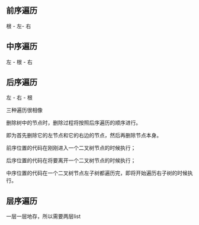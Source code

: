 ## 前序遍历

根 - 左- 右



## 中序遍历

左 - 根 - 右



## 后序遍历

左 - 右 - 根



三种遍历很相像



删除树中的节点时，删除过程将按照后序遍历的顺序进行。 

即为首先删除它的左节点和它的右边的节点，然后再删除节点本身。







前序位置的代码在刚刚进入一个二叉树节点的时候执行；

后序位置的代码在将要离开一个二叉树节点的时候执行；

中序位置的代码在一个二叉树节点左子树都遍历完，即将开始遍历右子树的时候执行。





## 层序遍历

一层一层地存，所以需要两层list
